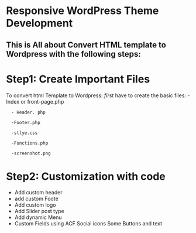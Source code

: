 # Responsive WordPress Theme Development

## This is All about Convert HTML template to Wordpress with the following steps:
# Step1:  Create Important Files

To convert html Template to Wordpress:
*first* have to create the basic files:
      - Index or front-page.php
      
      - Header. php
      
      -Footer.php
      
      -stlye.css
      
      -Functions.php
      
      -screenshot.png
      
  # Step2: Customization with code
  
  - Add custom header
  - add custom Foote
  - Add custom logo
  - Add Slider post type
  - Add dynamic Menu
  - Custom Fields using ACF
            Social icons
            Some Buttons and text
